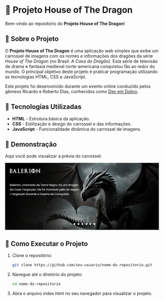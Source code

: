 # 🐉 Projeto House of The Dragon

Bem-vindo ao repositório do **Projeto House of The Dragon**! 

## 📜 Sobre o Projeto

O **Projeto House of The Dragon** é uma aplicação web simples que exibe um carrossel de imagens com os nomes e informações dos dragões da série *House of The Dragon* (no Brasil: *A Casa do Dragão*). Esta série de televisão de drama e fantasia medieval norte-americana conquistou fãs ao redor do mundo.
O principal objetivo deste projeto é praticar programação utilizando as tecnologias HTML, CSS e JavaScript. 

Este projeto foi desenvolvido durante um evento online conduzido pelos gêmeos Ricardo e Roberto Dias, conhecidos como [Dev em Dobro](https://www.instagram.com/devemdobro/).

## 🚀 Tecnologias Utilizadas

- **HTML** - Estrutura básica da aplicação.
- **CSS** - Estilização e design do carrossel e das informações.
- **JavaScript** - Funcionalidade dinâmica do carrossel de imagens.

## 📸 Demonstração

Aqui você pode visualizar a prévia do carrossel:


<p align="center">
    <img src="./src/assets/image/previa.png" width="900"/>
</p>

## 📂 Como Executar o Projeto

1. Clone o repositório:

   ```bash
   git clone https://github.com/seu-usuario/nome-do-repositorio.git

2. Navegue até o diretório do projeto:
   ```bash
   cd nome-do-repositorio

3. Abra o arquivo index.html no seu navegador para visualizar o projeto.
